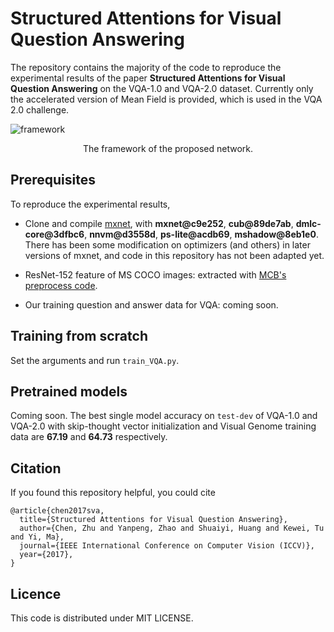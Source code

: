 # Structured Attentions for Visual Question Answering
The repository contains the majority of the code to reproduce the experimental results of the paper **Structured Attentions for Visual Question Answering** on the VQA-1.0 and VQA-2.0 dataset. Currently only the accelerated version of Mean Field is provided, which is used in the VQA 2.0 challenge. 

![framework](https://user-images.githubusercontent.com/18202259/29042302-f15871b0-7be8-11e7-9058-b629ab834f65.png "The framework of the proposed network.")

<div align=center>
The framework of the proposed network. 
</div> 

## Prerequisites
To reproduce the experimental results,
* Clone and compile [mxnet](https://github.com/apache/incubator-mxnet), with **mxnet@c9e252**, **cub@89de7ab**, **dmlc-core@3dfbc6**, **nnvm@d3558d**, **ps-lite@acdb69**, **mshadow@8eb1e0**. There has been some modification on optimizers (and others) in later versions of mxnet, and code in this repository has not been adapted yet.

* ResNet-152 feature of MS COCO images: extracted with [MCB's preprocess code](https://github.com/akirafukui/vqa-mcb). 

* Our training question and answer data for VQA: coming soon.

## Training from scratch

Set the arguments and run `train_VQA.py`.

## Pretrained models
Coming soon. The best single model accuracy on `test-dev` of VQA-1.0 and VQA-2.0 with skip-thought vector initialization and Visual Genome training data are **67.19** and **64.73** respectively.

## Citation

If you found this repository helpful, you could cite

```
@article{chen2017sva,
  title={Structured Attentions for Visual Question Answering},
  author={Chen, Zhu and Yanpeng, Zhao and Shuaiyi, Huang and Kewei, Tu and Yi, Ma},
  journal={IEEE International Conference on Computer Vision (ICCV)},
  year={2017},
}
```

## Licence
This code is distributed under MIT LICENSE.

